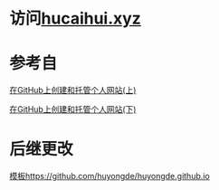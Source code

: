 # 访问[hucaihui.xyz](https://hucaihui.xyz/)

# 参考自
[在GitHub上创建和托管个人网站(上)](https://blog.csdn.net/qq_26927285/article/details/78761814)

[在GitHub上创建和托管个人网站(下)](https://blog.csdn.net/qq_26927285/article/details/78762237)




# 后继更改

[模板https://github.com/huyongde/huyongde.github.io](https://github.com/huyongde/huyongde.github.io)
